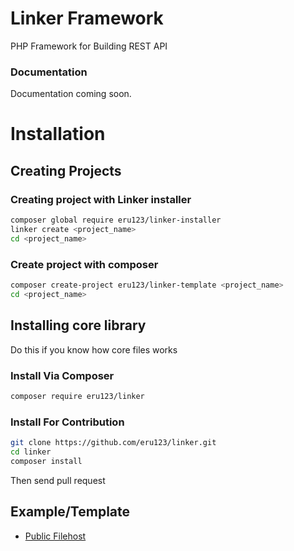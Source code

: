 # Linker Framework
PHP Framework for Building REST API
### Documentation
Documentation coming soon.
# Installation
## Creating Projects
### Creating project with Linker installer
```bash
composer global require eru123/linker-installer
linker create <project_name>
cd <project_name>
```
### Create project with composer
```bash
composer create-project eru123/linker-template <project_name>
cd <project_name>
```
## Installing core library
Do this if you know how core files works
### Install Via Composer
```bash
composer require eru123/linker
```
### Install For Contribution
```bash
git clone https://github.com/eru123/linker.git
cd linker
composer install
```
Then send pull request
## Example/Template
 - [Public Filehost](https://github.com/eru123/linker-example-filehost)